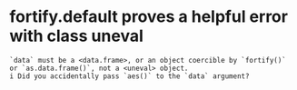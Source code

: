 # fortify.default proves a helpful error with class uneval

    `data` must be a <data.frame>, or an object coercible by `fortify()` or `as.data.frame()`, not a <uneval> object.
    i Did you accidentally pass `aes()` to the `data` argument?

